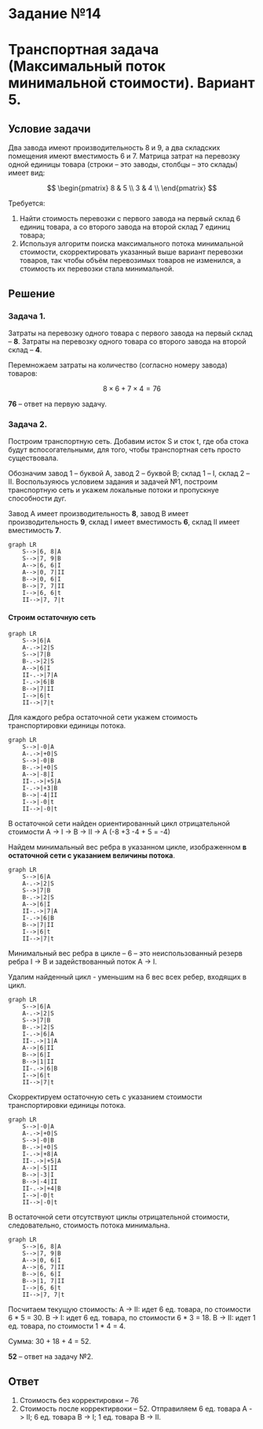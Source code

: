 # Задание №14
# Транспортная задача (Максимальный поток минимальной стоимости). Вариант 5.
## Условиe задачи
Два завода имеют производительность 8 и 9, а два складских помещения имеют вместимость 6 и 7. Матрица затрат на перевозку одной единицы товара (строки – это заводы, столбцы – это склады) имеет вид:

$$
 \begin{pmatrix}    
  8 & 5 \\ 
  3 & 4 \\ 
 \end{pmatrix}    
$$

Требуется:
1. Найти стоимость перевозки с первого завода на первый склад 6 единиц товара, а со второго завода на второй склад 7 единиц товара;
2. Используя алгоритм поиска максимального потока минимальной стоимости, скорректировать указанный выше вариант перевозки товаров, так чтобы объём перевозимых товаров не изменился, а стоимость их перевозки стала минимальной.
## Решение
### Задача 1.
Затраты на перевозку одного товара с первого завода на первый склад – **8**. Затраты на перевозку одного товара со второго завода на второй склад – **4**.

Перемножаем затраты на количество (согласно номеру завода) товаров:

$$8 × 6 + 7 × 4 = 76$$

**76** – ответ на первую задачу.
### Задача 2.
Построим транспортную сеть. Добавим исток S и сток t, где оба стока будут вспосогательными, для того, чтобы транспортная сеть просто существовала.

Обозначим завод 1 – буквой A, завод 2 – буквой B; склад 1 – I, склад 2 – II. Воспользуяюсь условием задания и задачей №1, построим транспортную сеть и укажем локальные потоки и пропускнуе способности дуг.

Завод A имеет производительность **8**, завод B имеет производительность **9**, склад I имеет вместимость **6**, склад II имеет вместимость **7**.
```mermaid
graph LR
    S-->|6, 8|A
    S-->|7, 9|B
    A-->|6, 6|I
    A-->|0, 7|II
    B-->|0, 6|I
    B-->|7, 7|II
    I-->|6, 6|t
    II-->|7, 7|t
```
#### Строим остаточную сеть
```mermaid
graph LR
    S-->|6|A
    A-.->|2|S
    S-->|7|B
    B-.->|2|S
    A-->|6|I
    II-.->|7|A
    I-.->|6|B
    B-->|7|II
    I-->|6|t
    II-->|7|t
```
Для каждого ребра остаточной сети укажем стоимость транспортировки единицы потока.
```mermaid
graph LR
    S-->|-0|A
    A-.->|+0|S
    S-->|-0|B
    B-.->|+0|S
    A-->|-8|I
    II-.->|+5|A
    I-.->|+3|B
    B-->|-4|II
    I-->|-0|t
    II-->|-0|t
```
В остаточной сети найден ориентированный цикл отрицательной стоимости A -> I -> B -> II -> A (-8 +3 -4 + 5 = -4)

Найдем минимальный вес ребра в указанном цикле, изображенном **в остаточной сети с указанием величины потока**.
```mermaid
graph LR
    S-->|6|A
    A-.->|2|S
    S-->|7|B
    B-.->|2|S
    A-->|6|I
    II-.->|7|A
    I-.->|6|B
    B-->|7|II
    I-->|6|t
    II-->|7|t
``` 
Минимальный вес ребра в цикле – 6 – это неиспользованный резерв ребра I -> B и задействованный поток A -> I.

Удалим найденный цикл - уменьшим на 6 вес всех ребер, входящих в цикл.
```mermaid
graph LR
    S-->|6|A
    A-.->|2|S
    S-->|7|B
    B-.->|2|S
    I-.->|6|A
    II-.->|1|A
    A-->|6|II
    B-->|6|I
    B-->|1|II
    II-.->|6|B
    I-->|6|t
    II-->|7|t
``` 
Скорректируем остаточную сеть с указанием стоимости транспортировки единицы потока.
```mermaid
graph LR
    S-->|-0|A
    A-.->|+0|S
    S-->|-0|B
    B-.->|+0|S
    I-.->|+8|A
    II-.->|+5|A
    A-->|-5|II
    B-->|-3|I
    B-->|-4|II
    II-.->|+4|B
    I-->|-0|t
    II-->|-0|t
``` 
В остаточной сети отсутствуют циклы отрицательной стоимости, следовательно, стоимость потока минимальна.

```mermaid
graph LR
    S-->|6, 8|A
    S-->|7, 9|B
    A-->|0, 6|I
    A-->|6, 7|II
    B-->|6, 6|I
    B-->|1, 7|II
    I-->|6, 6|t
    II-->|7, 7|t
```

Посчитаем текущую стоимость:
A -> II: идет 6 ед. товара, по стоимости 6 * 5 = 30.
B -> I: идет 6 ед. товара, по стоимости 6 * 3 = 18.
B -> II: идет 1 ед. товара, по стоимости 1 * 4 = 4.

Сумма: 30 + 18 + 4 = 52.

**52** – ответ на задачу №2.

## Ответ
1. Стоимость без корректировки – 76
2. Стоимость после корректирвоки – 52. Отправиляем 6 ед. товара A -> II; 6 ед. товара B -> I; 1 ед. товара B -> II.